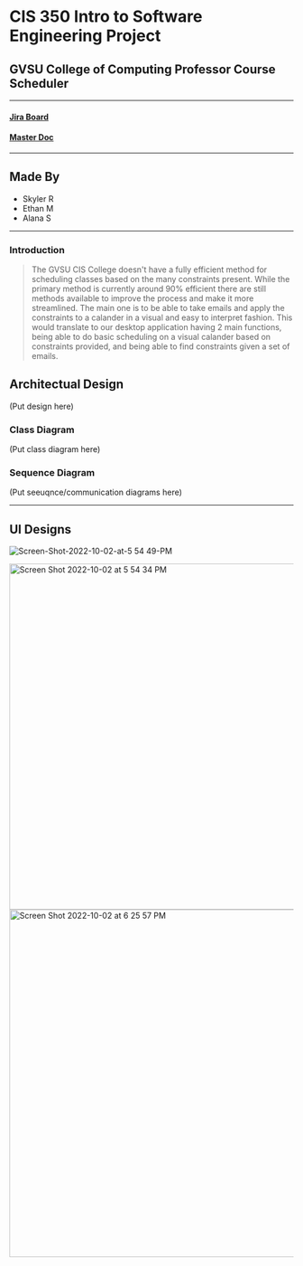 # CIS 350 Intro to Software Engineering Project
## GVSU College of Computing Professor Course Scheduler
___

#### [Jira Board](https://skylerruiter.atlassian.net/jira/software/projects/SEPROJ/boards/4/backlog)
#### [Master Doc](https://docs.google.com/document/d/1HsiiA_qSesVKqVJYQbRfsFRsPfKZgV0dTYukX1p7uEI/edit?usp=sharing)

___

## Made By
* Skyler R
* Ethan M
* Alana S

___

### Introduction
> The GVSU CIS College doesn't have a fully efficient method for scheduling classes based on the many constraints present. While the primary method is currently around 90% efficient there are still methods available to improve the process and make it more streamlined. The main one is to be able to take emails and apply the constraints to a calander in a visual and easy to interpret fashion. This would translate to our desktop application having 2 main functions, being able to do basic scheduling on a visual calander based on constraints provided, and being able to find constraints given a set of emails.


## Architectual Design

(Put design here)

### Class Diagram

(Put class diagram here)

### Sequence Diagram

(Put seeuqnce/communication diagrams here)

___

## UI Designs

![Screen-Shot-2022-10-02-at-5 54 49-PM](https://user-images.githubusercontent.com/89789705/193479539-5ef80d7d-301f-4990-91f4-4ba7cd871cc9.jpeg)

<img width="612" alt="Screen Shot 2022-10-02 at 5 54 34 PM" src="https://user-images.githubusercontent.com/89789705/193479526-2b2e87cf-7d78-4604-8536-ba3b11f9c4a2.png">

<img width="615" alt="Screen Shot 2022-10-02 at 6 25 57 PM" src="https://user-images.githubusercontent.com/89789705/193479490-1208a3af-f582-437b-b50e-0a9dd18e206b.png">

